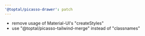 ```yaml
---
'@toptal/picasso-drawer': patch
---
```


- remove usage of Material-UI's "createStyles"
- use "@toptal/picasso-tailwind-merge" instead of "classnames"
